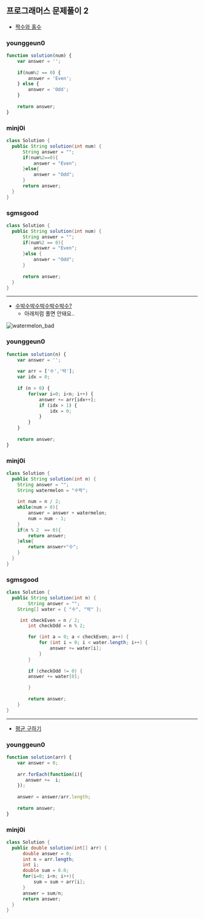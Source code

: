 ## 프로그래머스 문제풀이 2

* [짝수와 홀수](https://programmers.co.kr/learn/courses/30/lessons/12937)

### younggeun0

```javascript
function solution(num) {
    var answer = '';
    
    if(num%2 == 0) {
        answer = 'Even';
    } else {
        answer = 'Odd';
    }
    
    return answer;
}
```

### minj0i

```JAVA
class Solution {
  public String solution(int num) {
      String answer = "";
      if(num%2==0){
          answer = "Even";
      }else{
          answer = "Odd";
      }
      return answer;
  }
}
```

### sgmsgood

```java
class Solution {
  public String solution(int num) {
      String answer = "";
      if(num%2 == 0){
          answer = "Even";
      }else {
          answer = "Odd";
      }
      
      return answer;
  }
}
```

---

* [수박수박수박수박수박수?](https://programmers.co.kr/learn/courses/30/lessons/12922)
  * 아래처럼 풀면 안돼요..

![watermelon_bad](https://github.com/younggeun0/DataStructureStudy/blob/master/programmers_test/img/watermelon_bad.png)

### younggeun0 

```javascript
function solution(n) {
    var answer = '';
    
    var arr = ['수','박'];
    var idx = 0;
    
    if (n > 0) {
        for(var i=0; i<n; i++) {
            answer += arr[idx++];
            if (idx > 1) {
                idx = 0;
            }
        }
    }
    
    return answer;
}
```

### minj0i

```JAVA
class Solution {
  public String solution(int n) {
    String answer = "";
    String watermelon = "수박";
      
    int num = n / 2;
    while(num > 0){
        answer = answer + watermelon;
        num = num - 1;
    }
    if(n % 2  == 0){
        return answer;
    }else{
        return answer+"수";
    }
  }
}
```

### sgmsgood

```JAVA
class Solution {
  public String solution(int n) {
        String answer = "";
	String[] water = { "수", "박" };

   	 int checkEven = n / 2;
    	int checkOdd = n % 2;

    	for (int a = 0; a < checkEven; a++) {
        	for (int i = 0; i < water.length; i++) {
           		answer += water[i];
        	}
    	}
		
    	if (checkOdd != 0) {
		answer += water[0];

    	}
      
    	return answer;
    }
}
```

---

* [평균 구하기](https://programmers.co.kr/learn/courses/30/lessons/12944)

### younggeun0 

```javascript
function solution(arr) {
    var answer = 0;
    
    arr.forEach(function(i){
       answer +=  i;
    });
    
    answer = answer/arr.length;
    
    return answer;
}
```

### minj0i
```JAVA
class Solution {
  public double solution(int[] arr) {
      double answer = 0;
      int n = arr.length;
      int i;
      double sum = 0.0;
      for(i=0; i<n; i++){
          sum = sum + arr[i];
      }
      answer = sum/n;
      return answer;
  }
}
```
